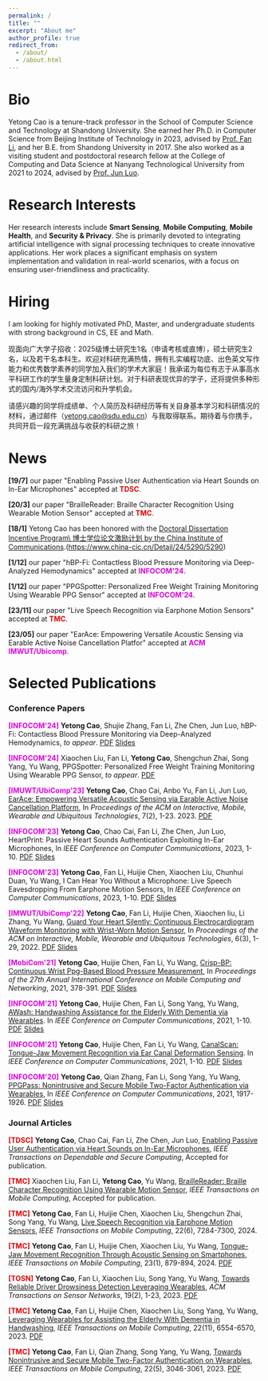 ```yaml
---
permalink: /
title: ""
excerpt: "About me"
author_profile: true
redirect_from: 
  - /about/
  - /about.html
---
```

Bio
======
Yetong Cao is a tenure-track professor in the School of Computer Science and Technology at Shandong University. She earned her Ph.D. in Computer Science from Beijing Institute of Technology in 2023, advised by [Prof. Fan Li](https://cs.bit.edu.cn/szdw/jsml/js/lf/index.htm), and her B.E. from Shandong University in 2017. She also worked as a visiting student and postdoctoral research fellow at the College of Computing and Data Science at Nanyang Technological University from 2021 to 2024, advised by [Prof. Jun Luo](https://personal.ntu.edu.sg/junluo/ "JunLuo"). 

Research Interests
======
Her research interests include **Smart Sensing**, **Mobile Computing**, **Mobile Health**, and **Security & Privacy**. 
She is primarily devoted to integrating artificial intelligence with signal processing techniques to create innovative applications. Her work places a significant emphasis on system implementation and validation in real-world scenarios, with a focus on ensuring user-friendliness and practicality.

Hiring
======
I am looking for highly motivated PhD, Master, and undergraduate students with strong background in CS, EE and Math.

现面向广大学子招收：2025级博士研究生1名（申请考核或直博），硕士研究生2名，以及若干名本科生。欢迎对科研充满热情，拥有扎实编程功底、出色英文写作能力和优秀数学素养的同学加入我们的学术大家庭！我承诺为每位有志于从事高水平科研工作的学生量身定制科研计划。对于科研表现优异的学子，还将提供多种形式的国内/海外学术交流访问和升学机会。

请感兴趣的同学将成绩单、个人简历及科研经历等有关自身基本学习和科研情况的材料，通过邮件（yetong.cao@sdu.edu.cn）与我取得联系。期待着与你携手，共同开启一段充满挑战与收获的科研之旅！

News
======
**[19/7]** our paper "Enabling Passive User Authentication via Heart Sounds on In-Ear Microphones" accepted at **<font color="#dd0000">TDSC</font>**.

**[20/3]** our paper "BrailleReader: Braille Character Recognition Using Wearable Motion Sensor" accepted at **<font color="#dd0000">TMC</font>**.

**[18/1]** Yetong Cao has been honored with the <ins>Doctoral Dissertation Incentive Program\ 博士学位论文激励计划 by the China Institute of Communications</ins>.(https://www.china-cic.cn/Detail/24/5290/5290)

**[1/12]** our paper "hBP-Fi: Contactless Blood Pressure Monitoring via Deep-Analyzed Hemodynamics" accepted at **<font color="#dd00dd">INFOCOM'24</font>**.


**[1/12]** our paper "PPGSpotter: Personalized Free Weight Training Monitoring Using Wearable PPG Sensor" accepted at **<font color="#dd00dd">INFOCOM'24</font>**.


**[23/11]** our paper "Live Speech Recognition via Earphone Motion Sensors" accepted at **<font color="#dd0000">TMC</font>**.

**[23/05]** our paper "EarAce: Empowering Versatile Acoustic Sensing via Earable Active Noise Cancellation Platfor" accepted at **<font color="#dd00dd">ACM IMWUT/Ubicomp</font>**.




Selected Publications
======

### Conference Papers

**<font color="#dd00dd">[INFOCOM'24]</font>** **Yetong Cao**, Shujie Zhang, Fan Li, Zhe Chen, Jun Luo, hBP-Fi: Contactless Blood Pressure Monitoring via Deep-Analyzed Hemodynamics, _to appear_. [<ins>PDF</ins>](https://yetongcao.github.io/files/files/infocom-hbpfi.pdf) [<ins>Slides</ins>](../files/hBP-fi-INFOCOM2.pptx)

**<font color="#dd00dd">[INFOCOM'24]</font>** Xiaochen Liu, Fan Li, **Yetong Cao**, Shengchun Zhai, Song Yang, Yu Wang, PPGSpotter: Personalized Free Weight Training Monitoring Using Wearable PPG Sensor, _to appear_. [<ins>PDF</ins>](https://yetongcao.github.io/files/PPGSpotter.pdf) 


**<font color="#dd00dd">[IMUWT/UbiComp'23]</font>**  **Yetong Cao**, Chao Cai, Anbo Yu, Fan Li, Jun Luo, [EarAce: Empowering Versatile Acoustic Sensing via Earable Active Noise Cancellation Platform](https://dl.acm.org/doi/abs/10.1145/3596242), In _Proceedings of the ACM on Interactive, Mobile, Wearable and Ubiquitous Technologies_, 7(2), 1-23. 2023. [<ins>PDF</ins>](../files/EarACE.pdf) 


**<font color="#dd00dd">[INFOCOM'23]</font>** **Yetong Cao**, Chao Cai, Fan Li, Zhe Chen, Jun Luo, HeartPrint: Passive Heart Sounds Authentication Exploiting In-Ear Microphones, In _IEEE Conference on Computer Communications_, 2023, 1-10. [<ins>PDF</ins>](https://yetongcao.github.io/files/HeartPrint.pdf) [<ins>Slides</ins>](../files/HeartPrint.pptx)

**<font color="#dd00dd">[INFOCOM'23]</font>** **Yetong Cao**, Fan Li, Huijie Chen, Xiaochen Liu, Chunhui Duan, Yu Wang, I Can Hear You Without a Microphone: Live Speech Eavesdropping From Earphone Motion Sensors, In _IEEE Conference on Computer Communications_, 2023, 1-10. [<ins>PDF</ins>](../files/EarSpy.pdf) [<ins>Slides</ins>](../files/EarSpy.pptx)

**<font color="#dd00dd">[IMWUT/UbiComp'22]</font>** **Yetong Cao**, Fan Li, Huijie Chen, Xiaochen liu, Li Zhang, Yu Wang, [Guard Your Heart Silently: Continuous Electrocardiogram Waveform Monitoring with Wrist-Worn Motion Sensor](https://dl.acm.org/doi/abs/10.1145/3550307), In _Proceedings of the ACM on Interactive, Mobile, Wearable and Ubiquitous Technologies_, 6(3), 1-29, 2022. [<ins>PDF</ins>](../files/VibCardiogram.pdf) [<ins>Slides</ins>](../files/vibcardiogram.pptx)

**<font color="#dd00dd">[MobiCom'21]</font>** **Yetong Cao**, Huijie Chen, Fan Li, Yu Wang, [Crisp-BP: Continuous Wrist Ppg-Based Blood Pressure Measurement](https://dl.acm.org/doi/abs/10.1145/3447993.3483241), In _Proceedings of the 27th Annual International Conference on Mobile Computing and Networking_, 2021, 378-391. [<ins>PDF</ins>](../files/Crisp-BP.pdf) [<ins>Slides</ins>](../files/Mobicom-15min.pptx)

**<font color="#dd00dd">[INFOCOM'21]</font>** **Yetong Cao**, Huijie Chen, Fan Li, Song Yang, Yu Wang, [AWash: Handwashing Assistance for the Elderly With Dementia via Wearables](https://ieeexplore.ieee.org/abstract/document/9488688). In _IEEE Conference on Computer Communications_, 2021, 1-10. [<ins>PDF</ins>](../files/AWash.pdf) [<ins>Slides</ins>](../files/awash.pptx)

**<font color="#dd00dd">[INFOCOM'21]</font>** **Yetong Cao**, Huijie Chen, Fan Li, Yu Wang, [CanalScan: Tongue-Jaw Movement Recognition via Ear Canal Deformation Sensing](https://ieeexplore.ieee.org/abstract/document/9488852). In _IEEE Conference on Computer Communications_, 2021, 1-10. [<ins>PDF</ins>](../files/CanalScan.pdf) [<ins>Slides</ins>](../files/canalscan.pptx)

**<font color="#dd00dd">[INFOCOM'20]</font>** **Yetong Cao**, Qian Zhang, Fan Li, Song Yang, Yu Wang, [PPGPass: Nonintrusive and Secure Mobile Two-Factor Authentication via Wearables](https://ieeexplore.ieee.org/abstract/document/9155380), In _IEEE Conference on Computer Communications_, 2021, 1917-1926. [<ins>PDF</ins>](../files/PPGPass.pdf) [<ins>Slides</ins>](../files/INFOCOM2020-PPGPass-final.pptx)

### Journal Articles

**<font color="#dd0000">[TDSC]</font>** **Yetong Cao**, Chao Cai, Fan Li, Zhe Chen, Jun Luo, [Enabling Passive User Authentication via Heart Sounds on In-Ear Microphones](https://dl.acm.org/doi/abs/10.1145/3560821), _IEEE Transactions on Dependable and Secure Computing_, Accepted for publication.


**<font color="#dd0000">[TMC]</font>** Xiaochen Liu, Fan Li, **Yetong Cao**, Yu Wang, [BrailleReader: Braille Character Recognition Using Wearable Motion Sensor](https://dl.acm.org/doi/abs/10.1145/3560821), _IEEE Transactions on Mobile Computing_, Accepted for publication.

**<font color="#dd0000">[TMC]</font>** **Yetong Cao**, Fan Li, Huijie Chen, Xiaochen Liu, Shengchun Zhai, Song Yang, Yu Wang, [Live Speech Recognition via Earphone Motion Sensors](https://dl.acm.org/doi/abs/10.1145/3560821), _IEEE Transactions on Mobile Computing_, 22(6), 7284-7300, 2024. 

**<font color="#dd0000">[TMC]</font>** **Yetong Cao**, Fan Li, Huijie Chen, Xiaochen Liu, Yu Wang, [Tongue-Jaw Movement Recognition Through Acoustic Sensing on Smartphones](https://ieeexplore.ieee.org/abstract/document/9953323), _IEEE Transactions on Mobile Computing_, 23(1), 879-894, 2024. [<ins>PDF</ins>](../files/CanalScanTMC-Final.pdf)

**<font color="#dd0000">[TOSN]</font>** **Yetong Cao**, Fan Li, Xiaochen Liu, Song Yang, Yu Wang, [Towards Reliable Driver Drowsiness Detection Leveraging Wearables](https://dl.acm.org/doi/abs/10.1145/3560821), _ACM Transactions on Sensor Networks_, 19(2), 1-23, 2023. [<ins>PDF</ins>](../files/FDWatch.pdf)

**<font color="#dd0000">[TMC]</font>** **Yetong Cao**, Fan Li, Huijie Chen, Xiaochen Liu, Song Yang, Yu Wang, [Leveraging Wearables for Assisting the Elderly With Dementia in Handwashing](https://ieeexplore.ieee.org/abstract/document/9839489), _IEEE Transactions on Mobile Computing_, 22(11), 6554-6570, 2023. [<ins>PDF</ins>](../files/TMC-AWash-Final.pdf)

**<font color="#dd0000">[TMC]</font>** **Yetong Cao**, Fan Li, Qian Zhang, Song Yang, Yu Wang, [Towards Nonintrusive and Secure Mobile Two-Factor Authentication on Wearables](https://ieeexplore.ieee.org/abstract/document/9645232), _IEEE Transactions on Mobile Computing_, 22(5), 3046-3061, 2023. [<ins>PDF</ins>](../files/PPGPass-TMC-final.pdf)



